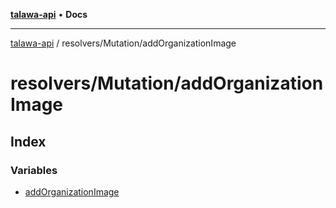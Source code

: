 [**talawa-api**](../../../README.md) • **Docs**

***

[talawa-api](../../../modules.md) / resolvers/Mutation/addOrganizationImage

# resolvers/Mutation/addOrganizationImage

## Index

### Variables

- [addOrganizationImage](variables/addOrganizationImage.md)
